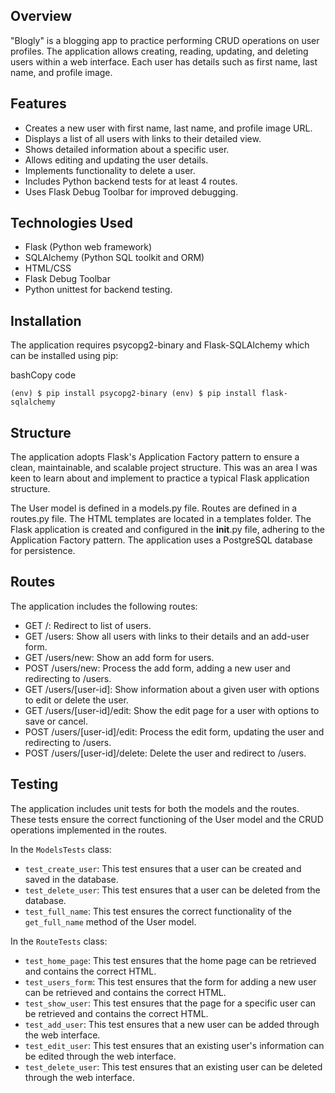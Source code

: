 Overview
--------

"Blogly" is a blogging app to practice performing CRUD operations on user profiles. The application allows creating, reading, updating, and deleting users within a web interface. Each user has details such as first name, last name, and profile image.

Features
--------
-   Creates a new user with first name, last name, and profile image URL.
-   Displays a list of all users with links to their detailed view.
-   Shows detailed information about a specific user.
-   Allows editing and updating the user details.
-   Implements functionality to delete a user.
-   Includes Python backend tests for at least 4 routes.
-   Uses Flask Debug Toolbar for improved debugging.

Technologies Used
-----------------

-   Flask (Python web framework)
-   SQLAlchemy (Python SQL toolkit and ORM)
-   HTML/CSS
-   Flask Debug Toolbar
-   Python unittest for backend testing.

Installation
------------

The application requires psycopg2-binary and Flask-SQLAlchemy which can be installed using pip:

bashCopy code

`(env) $ pip install psycopg2-binary
(env) $ pip install flask-sqlalchemy`

Structure
---------

The application adopts Flask's Application Factory pattern to ensure a clean, maintainable, and scalable project structure. This was an area I was keen to learn about and implement to practice a typical Flask application structure.

The User model is defined in a models.py file. Routes are defined in a routes.py file. The HTML templates are located in a templates folder. The Flask application is created and configured in the __init__.py file, adhering to the Application Factory pattern. The application uses a PostgreSQL database for persistence.

Routes
------

The application includes the following routes:

-   GET /: Redirect to list of users.
-   GET /users: Show all users with links to their details and an add-user form.
-   GET /users/new: Show an add form for users.
-   POST /users/new: Process the add form, adding a new user and redirecting to /users.
-   GET /users/[user-id]: Show information about a given user with options to edit or delete the user.
-   GET /users/[user-id]/edit: Show the edit page for a user with options to save or cancel.
-   POST /users/[user-id]/edit: Process the edit form, updating the user and redirecting to /users.
-   POST /users/[user-id]/delete: Delete the user and redirect to /users.

Testing
-------

The application includes unit tests for both the models and the routes. These tests ensure the correct functioning of the User model and the CRUD operations implemented in the routes.

In the `ModelsTests` class:

-   `test_create_user`: This test ensures that a user can be created and saved in the database.
-   `test_delete_user`: This test ensures that a user can be deleted from the database.
-   `test_full_name`: This test ensures the correct functionality of the `get_full_name` method of the User model.

In the `RouteTests` class:

-   `test_home_page`: This test ensures that the home page can be retrieved and contains the correct HTML.
-   `test_users_form`: This test ensures that the form for adding a new user can be retrieved and contains the correct HTML.
-   `test_show_user`: This test ensures that the page for a specific user can be retrieved and contains the correct HTML.
-   `test_add_user`: This test ensures that a new user can be added through the web interface.
-   `test_edit_user`: This test ensures that an existing user's information can be edited through the web interface.
-   `test_delete_user`: This test ensures that an existing user can be deleted through the web interface.